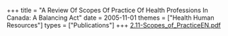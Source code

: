 +++
title = "A Review Of Scopes Of Practice Of Health Professions In Canada: A Balancing Act"
date = 2005-11-01
themes = ["Health Human Resources"]
types = ["Publications"]
+++
[2.11-Scopes_of_PracticeEN.pdf](/files/2.11-Scopes_of_PracticeEN.pdf)
